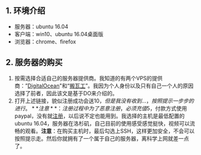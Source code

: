 ## 1. 环境介绍
* 服务器：ubuntu 16.04
* 客户端：win10、ubuntu 16.04桌面版
* 浏览器：chrome、firefox

## 2. 服务器的购买
1. 按需选择合适自己的服务器提供商。我知道的有两个VPS的提供商：”[DigitalOcean](https://www.digitalocean.com/github-students/?utm_medium=partnerships&utm_source=github&utm_campaign=studentdevpack)"和“[搬瓦工](http://banwagong.cn/)”。我因为个人身份以及只有自己一个人的原因选择了前者，因此该文是基于DO来介绍的。<br/>
2. 打开上述链接，貌似注册成功会送$10，但是我没有收到...，按照提示一步步的进行。**注意**：注册过程中为了恶意注册，必须充值$5，付款方式使用paypal，没有就[注册](https://www.paypal.com/c2/webapps/mpp/consumer?locale.x=zh_C2)，以后说不定也能用到。我选择的主机是最低配置的ubuntu 16.04，服务器在洛杉矶，自己目前的使用感受感觉挺快，视频可以流畅的观看。**注意**：在购买主机时，最后勾选上SSH，这样更加安全，不会可以按照提示走。然后你就拥有了一个属于自己的服务器，离科学上网就差一点了。
